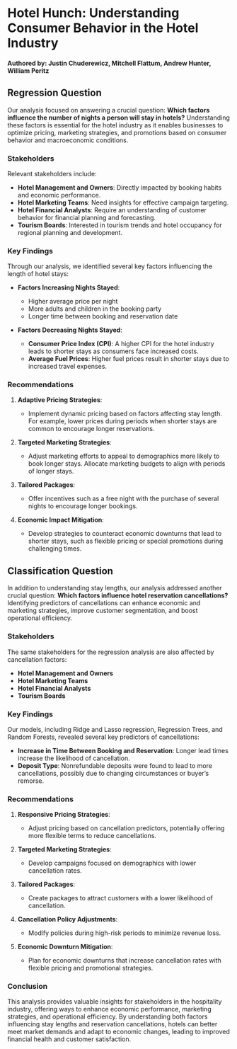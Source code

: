 # Hotel Hunch: Understanding Consumer Behavior in the Hotel Industry

#### Authored by: Justin Chuderewicz, Mitchell Flattum, Andrew Hunter, William Peritz

## Regression Question

Our analysis focused on answering a crucial question: **Which factors influence the number of nights a person will stay in hotels?** Understanding these factors is essential for the hotel industry as it enables businesses to optimize pricing, marketing strategies, and promotions based on consumer behavior and macroeconomic conditions.

### Stakeholders

Relevant stakeholders include:
- **Hotel Management and Owners**: Directly impacted by booking habits and economic performance.
- **Hotel Marketing Teams**: Need insights for effective campaign targeting.
- **Hotel Financial Analysts**: Require an understanding of customer behavior for financial planning and forecasting.
- **Tourism Boards**: Interested in tourism trends and hotel occupancy for regional planning and development.

### Key Findings

Through our analysis, we identified several key factors influencing the length of hotel stays:
- **Factors Increasing Nights Stayed**:
  - Higher average price per night
  - More adults and children in the booking party
  - Longer time between booking and reservation date

- **Factors Decreasing Nights Stayed**:
  - **Consumer Price Index (CPI)**: A higher CPI for the hotel industry leads to shorter stays as consumers face increased costs.
  - **Average Fuel Prices**: Higher fuel prices result in shorter stays due to increased travel expenses.

### Recommendations

1. **Adaptive Pricing Strategies**:
   - Implement dynamic pricing based on factors affecting stay length. For example, lower prices during periods when shorter stays are common to encourage longer reservations.

2. **Targeted Marketing Strategies**:
   - Adjust marketing efforts to appeal to demographics more likely to book longer stays. Allocate marketing budgets to align with periods of longer stays.

3. **Tailored Packages**:
   - Offer incentives such as a free night with the purchase of several nights to encourage longer bookings.

4. **Economic Impact Mitigation**:
   - Develop strategies to counteract economic downturns that lead to shorter stays, such as flexible pricing or special promotions during challenging times.

## Classification Question

In addition to understanding stay lengths, our analysis addressed another crucial question: **Which factors influence hotel reservation cancellations?** Identifying predictors of cancellations can enhance economic and marketing strategies, improve customer segmentation, and boost operational efficiency.

### Stakeholders

The same stakeholders for the regression analysis are also affected by cancellation factors:
- **Hotel Management and Owners**
- **Hotel Marketing Teams**
- **Hotel Financial Analysts**
- **Tourism Boards**

### Key Findings

Our models, including Ridge and Lasso regression, Regression Trees, and Random Forests, revealed several key predictors of cancellations:
- **Increase in Time Between Booking and Reservation**: Longer lead times increase the likelihood of cancellation.
- **Deposit Type**: Nonrefundable deposits were found to lead to more cancellations, possibly due to changing circumstances or buyer’s remorse.

### Recommendations

1. **Responsive Pricing Strategies**:
   - Adjust pricing based on cancellation predictors, potentially offering more flexible terms to reduce cancellations.

2. **Targeted Marketing Strategies**:
   - Develop campaigns focused on demographics with lower cancellation rates.

3. **Tailored Packages**:
   - Create packages to attract customers with a lower likelihood of cancellation.

4. **Cancellation Policy Adjustments**:
   - Modify policies during high-risk periods to minimize revenue loss.

5. **Economic Downturn Mitigation**:
   - Plan for economic downturns that increase cancellation rates with flexible pricing and promotional strategies.

### Conclusion

This analysis provides valuable insights for stakeholders in the hospitality industry, offering ways to enhance economic performance, marketing strategies, and operational efficiency. By understanding both factors influencing stay lengths and reservation cancellations, hotels can better meet market demands and adapt to economic changes, leading to improved financial health and customer satisfaction.
